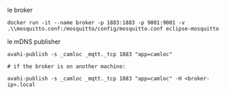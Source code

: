 le broker

```shell
docker run -it --name broker -p 1883:1883 -p 9001:9001 -v .\\mosquitto.conf:/mosquitto/config/mosquitto.conf eclipse-mosquitto
```

le mDNS publisher

```shell
avahi-publish -s _camloc _mqtt._tcp 1883 "app=camloc"

# if the broker is on another machine:

avahi-publish -s _camloc _mqtt._tcp 1883 "app=camloc" -H <broker-ip>.local
```
